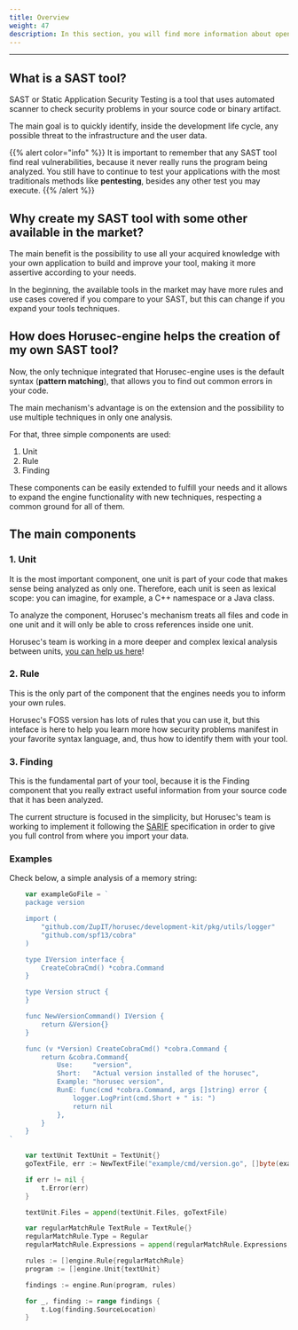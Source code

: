 ```yaml
---
title: Overview
weight: 47
description: In this section, you will find more information about open source tools that uses Horusec engine created by Horusec's team.
---
```


---

## **What is a SAST tool?**  

SAST or Static Application Security Testing is a tool that uses automated scanner to check security problems in your source code or binary artifact. 

The main goal is to quickly identify, inside the development life cycle, any possible threat to the infrastructure and the user data. 

{{% alert color="info" %}}
It is important to remember that any SAST tool find real vulnerabilities, because it never really runs the program being analyzed. You still have to continue to test your applications with the most traditionals methods like **pentesting**, besides any other test you may execute. 
{{% /alert %}}

## **Why create my SAST tool with some other available in the market?** 

The main benefit is the possibility to use all your acquired knowledge with your own application to build and improve your tool, making it more assertive according to your needs.

In the beginning, the available tools in the market may have more rules and use cases covered if you compare to your SAST, but this can change if you expand your tools techniques. 


## **How does Horusec-engine helps the creation of my own SAST tool?** 

Now, the only technique integrated that Horusec-engine uses is the default syntax (**pattern matching**), that allows you to find out common errors in your code.

The main mechanism's advantage is on the extension and the possibility to use multiple techniques in only one analysis. 

For that, three simple components are used: 


1. Unit
2. Rule
3. Finding

These components can be easily extended to fulfill your needs and it allows to expand the engine functionality with new techniques, respecting a common ground for all of them. 

## **The main components** 

### 1. Unit

It is the most important component, one unit is part of your code that makes sense being analyzed as only one. Therefore, each unit is seen as lexical scope: you can imagine, for example, a C++ namespace or a Java class.  

To analyze the component, Horusec's mechanism treats all files and code in one unit and it will only be able to cross references inside one unit. 

Horusec's team is working in a more deeper and complex lexical analysis between units, [you can help us here](https://github.com/ZupIT/horusec-engine/issues)! 


### 2. Rule

This is the only part of the component that the engines needs you to inform your own rules.

Horusec's FOSS version has lots of rules that you can use it, but this inteface is here to help you learn more how security problems manifest in your favorite syntax language, and, thus how to identify them with your tool. 


### 3. Finding

This is the fundamental part of your tool, because it is the Finding component that you really extract useful information from your source code that it has been analyzed. 

The current structure is focused in the simplicity, but Horusec's team is working to implement it following the [SARIF](https://github.com/oasis-tcs/sarif-spec) specification in order to give you full control from where you import your data. 


### Examples

Check below, a simple analysis of a memory string: 

```go
	var exampleGoFile = `
	package version

	import (
		"github.com/ZupIT/horusec/development-kit/pkg/utils/logger"
		"github.com/spf13/cobra"
	)

	type IVersion interface {
		CreateCobraCmd() *cobra.Command
	}

	type Version struct {
	}

	func NewVersionCommand() IVersion {
		return &Version{}
	}

	func (v *Version) CreateCobraCmd() *cobra.Command {
		return &cobra.Command{
			Use:     "version",
			Short:   "Actual version installed of the horusec",
			Example: "horusec version",
			RunE: func(cmd *cobra.Command, args []string) error {
				logger.LogPrint(cmd.Short + " is: ")
				return nil
			},
		}
	}
`

	var textUnit TextUnit = TextUnit{}
	goTextFile, err := NewTextFile("example/cmd/version.go", []byte(exampleGoFile))

	if err != nil {
		t.Error(err)
	}

	textUnit.Files = append(textUnit.Files, goTextFile)

	var regularMatchRule TextRule = TextRule{}
	regularMatchRule.Type = Regular
	regularMatchRule.Expressions = append(regularMatchRule.Expressions, regexp.MustCompile(`cmd\.Short`))

	rules := []engine.Rule{regularMatchRule}
	program := []engine.Unit{textUnit}

	findings := engine.Run(program, rules)

	for _, finding := range findings {
		t.Log(finding.SourceLocation)
	}
```